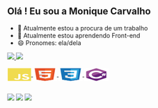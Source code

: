 ## Olá ! Eu sou a Monique Carvalho


- 🔭 Atualmente estou a procura de um trabalho
- 🌱 Atualmente estou aprendendo   Front-end
- 😄 Pronomes: ela/dela


<div align = "centro">
  <a href="https://github.com/moniquecarvalho">
  <img height="180em" src="https://github-readme-stats.vercel.app/api?username=moniquecarvalho&show_icons=true&theme=dracula&include_all_commits=true&count_private=true"/>
  <img height="180em" src="https://github-readme-stats.vercel.app/api/top-langs/?username=moniquecarvalho&layout=compact&langs_count=7&theme=dracula"/>
</div>

<div style="display: inline_block"><br>
  <img align="center" alt="Rafa-Js" height="30" width="55" src="https://raw.githubusercontent.com/devicons/devicon/master/icons/javascript/javascript-plain.svg">

  <img align="center" alt="Rafa-HTML5" height="30" width="55" src="https://raw.githubusercontent.com/devicons/devicon/master/icons/html5/html5-original.svg">
  
  <img align="center" alt="Rafa-CSS3" height="30" width="55" src="https://raw.githubusercontent.com/devicons/devicon/master/icons/css3/css3-original.svg">
  
  <img align="center" alt="Rafa-Csharp" height="30" width="55" src="https://raw.githubusercontent.com/devicons/devicon/master/icons/csharp/csharp-original.svg">

</div>
  
  ##
 
<div> 
 
 <a href="https://discord.com/channels/@me" target="_blank"><img src="https://img.shields.io/badge/Discord-7289DA?style=for-the-badge&logo=discord&logoColor=white" target="_blank"></a> 
  <a href = "mailto:moniquecarvalho654@gmail.com"><img src="https://img.shields.io/badge/-Gmail-%23333?style=for-the-badge&logo=gmail&logoColor=white" target="_red"></a>
  <a href="https://www.linkedin.com/in/monique-carvalho-15bb291b3/" target="_blank"><img src="https://img.shields.io/badge/-LinkedIn-%230077B5?style=for-the-badge&logo=linkedin&logoColor=white" target="_blank"></a>
 
</div>
